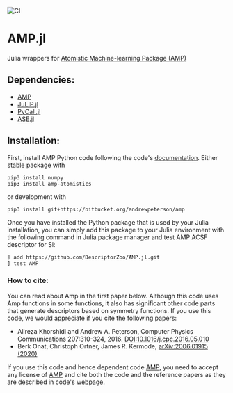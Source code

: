 ![CI](https://github.com/DescriptorZoo/AMP.jl/workflows/CI/badge.svg)

# AMP.jl
Julia wrappers for [Atomistic Machine-learning Package (AMP)](https://amp.readthedocs.io/en/latest/index.html)

## Dependencies:

- [AMP](https://bitbucket.org/andrewpeterson/amp)
- [JuLIP.jl](https://github.com/JuliaMolSim/JuLIP.jl)
- [PyCall.jl](https://github.com/JuliaPy/PyCall.jl)
- [ASE.jl](https://github.com/JuliaMolSim/ASE.jl)

## Installation:

First, install AMP Python code following the code's [documentation](https://amp.readthedocs.io/en/latest/installation.html).
Either stable package with
```
pip3 install numpy
pip3 install amp-atomistics
```
or development with
```
pip3 install git+https://bitbucket.org/andrewpeterson/amp
```

Once you have installed the Python package that is used by your Julia installation, you can simply add this package to your Julia environment with the following command in Julia package manager and test AMP ACSF descriptor for Si:
```
] add https://github.com/DescriptorZoo/AMP.jl.git
] test AMP
```

### How to cite:

You can read about Amp in the first paper below. Although this code uses Amp functions in some functions, it also has significant other code parts that generate descriptors based on symmetry functions. If you use this code, we would appreciate if you cite the following papers:
- Alireza Khorshidi and Andrew A. Peterson, Computer Physics Communications 207:310-324, 2016. [DOI:10.1016/j.cpc.2016.05.010](http://dx.doi.org/10.1016/j.cpc.2016.05.010)
- Berk Onat, Christoph Ortner, James R. Kermode, 	[arXiv:2006.01915 (2020)](https://arxiv.org/abs/2006.01915)

If you use this code and hence dependent code [AMP](https://bitbucket.org/andrewpeterson/amp), you need to accept any license of [AMP](https://amp.readthedocs.io/en/latest/index.html) and cite both the code and the reference papers as they are described in code's [webpage](https://amp.readthedocs.io/en/latest/credits.html).

